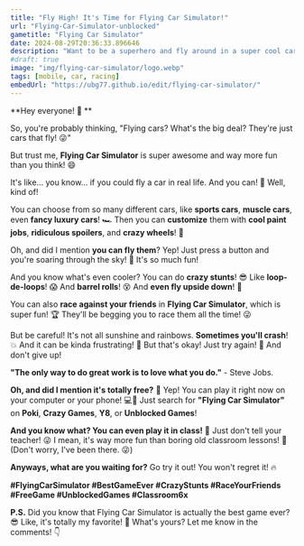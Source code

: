 ```yaml
---
title: "Fly High! It's Time for Flying Car Simulator!"
url: "Flying-Car-Simulator-unblocked"
gametitle: "Flying Car Simulator"
date: 2024-08-29T20:36:33.896646
description: "Want to be a superhero and fly around in a super cool car? Flying Car Simulator is the best game ever! Zoom through the sky, do crazy stunts, and even race against your friends! It's totally awesome!"
#draft: true
image: "img/flying-car-simulator/logo.webp"
tags: [mobile, car, racing]
embedUrl: "https://ubg77.github.io/edit/flying-car-simulator/"
---
```


**Hey everyone!  👋  **  

So,  you're probably thinking, "Flying cars?  What's the big deal?  They're just cars that fly! 😜" 

But trust me, **Flying Car Simulator** is super awesome and way more fun than you think! 😄 

It's like... you know...  if you could fly a car in real life.  And you can!  🤯  Well,  kind of! 

You can choose from so many different cars,  like  **sports cars**, **muscle cars**, even **fancy luxury cars**! 🏎️  Then you can **customize** them with **cool paint jobs**, **ridiculous spoilers**, and **crazy wheels**!  💅 

Oh,  and did I mention **you can fly them**?  Yep!  Just press a button and you're soaring through the sky!  🚀  It's so much fun!

And you know what's even cooler?  You can do **crazy stunts**!  😎  Like **loop-de-loops**!  😱  And **barrel rolls**!  😵  And **even fly upside down**!  🤪 

You can also **race against your friends** in **Flying Car Simulator**,  which is super fun!  🏆  They'll be begging you to race them all the time! 😜 

But be careful!  It's not all sunshine and rainbows.  **Sometimes you'll crash**!  💥  And it can be kinda frustrating!  🥺  But that's okay!  Just try again!  💪  And don't give up!  

**"The only way to do great work is to love what you do."** - Steve Jobs.

**Oh, and did I mention it's totally free?**  🥳  Yep!  You can play it right now on your computer or your phone!  💻📱  Just search for **"Flying Car Simulator"** on **Poki**, **Crazy Games**,  **Y8**, or **Unblocked Games**!  

**And you know what?  You can even play it in class!**  🤫  Just don't tell your teacher!  😜  I mean, it's way more fun than boring old classroom lessons!  🥱  (Don't worry, I've been there.  😜)

**Anyways, what are you waiting for?**  Go try it out!  You won't regret it!  🔥  

**#FlyingCarSimulator #BestGameEver #CrazyStunts #RaceYourFriends #FreeGame #UnblockedGames #Classroom6x**

**P.S.**  Did you know that Flying Car Simulator is actually the best game ever?  😎  Like, it's totally my favorite!  🥰  What's yours?  Let me know in the comments!  👇
